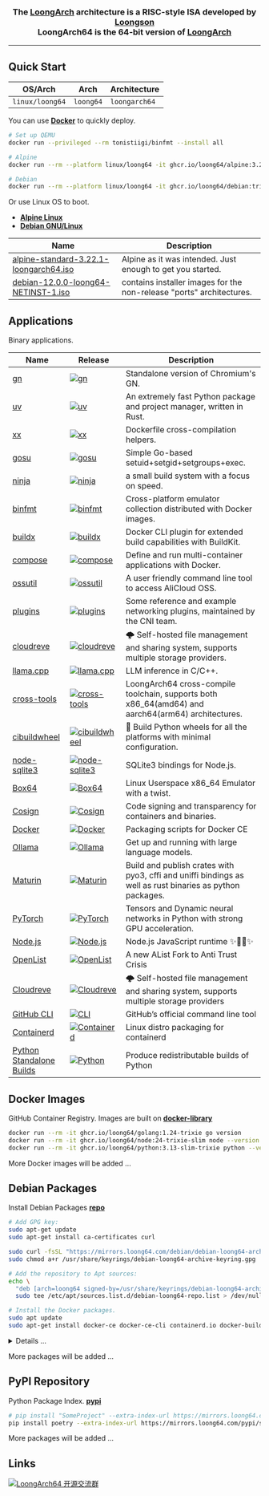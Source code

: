 <h3 align="center">The <a href="https://wiki.debian.org/LoongArch">LoongArch</a> architecture is a RISC-style ISA developed by <a href="https://www.loongson.cn/">Loongson</a> <br> LoongArch64 is the 64-bit version of <a href="https://wiki.debian.org/LoongArch">LoongArch</a></h3>

------------------------------

## Quick Start

| OS/Arch         | Arch      | Architecture   |
| --------------- | --------- | -------------- |
| `linux/loong64` | `loong64` | `loongarch64`  |

You can use **[Docker](https://docs.docker.com/get-started/get-docker/)** to quickly deploy.

```bash
# Set up QEMU
docker run --privileged --rm tonistiigi/binfmt --install all

# Alpine
docker run --rm --platform linux/loong64 -it ghcr.io/loong64/alpine:3.22 sh

# Debian
docker run --rm --platform linux/loong64 -it ghcr.io/loong64/debian:trixie-slim bash
```

Or use Linux OS to boot.

- **[Alpine Linux](https://www.alpinelinux.org/downloads/)** 
- **[Debian GNU/Linux](https://cdimage.debian.org/cdimage/ports/snapshots/2025-04-01/)** 

| Name                                                                                                                                              | Description                                                          |
| ------------------------------------------------------------------------------------------------------------------------------------------------- | -------------------------------------------------------------------- |
| [alpine-standard-3.22.1-loongarch64.iso](https://dl-cdn.alpinelinux.org/alpine/v3.22/releases/loongarch64/alpine-standard-3.22.1-loongarch64.iso) | Alpine as it was intended. Just enough to get you started.           |
| [debian-12.0.0-loong64-NETINST-1.iso](https://cdimage.debian.org/cdimage/ports/snapshots/2025-04-01/debian-12.0.0-loong64-NETINST-1.iso)          | contains installer images for the non-release "ports" architectures. |

## Applications

Binary applications.

| Name                                                                           | Release                                                                                                                                                              | Description                                                                                               |
| ------------------------------------------------------------------------------ | -------------------------------------------------------------------------------------------------------------------------------------------------------------------- | --------------------------------------------------------------------------------------------------------- |
| [gn](https://github.com/loong64/gn)                                            | <a href="https://github.com/loong64/gn"><img alt="gn" src="https://img.shields.io/github/release/loong64/gn.svg"/></a>                                               | Standalone version of Chromium's GN.                                                                      |
| [uv](https://github.com/loong64/uv)                                            | <a href="https://github.com/loong64/uv"><img alt="uv" src="https://img.shields.io/github/release/loong64/uv.svg"/></a>                                               | An extremely fast Python package and project manager, written in Rust.                                    |
| [xx](https://github.com/loong64/xx)                                            | <a href="https://github.com/loong64/xx"><img alt="xx" src="https://img.shields.io/github/release/loong64/xx.svg"/></a>                                               | Dockerfile cross-compilation helpers.                                                                     |
| [gosu](https://github.com/loong64/gosu)                                        | <a href="https://github.com/loong64/gosu"><img alt="gosu" src="https://img.shields.io/github/release/loong64/gosu.svg"/></a>                                         | Simple Go-based setuid+setgid+setgroups+exec.                                                             |
| [ninja](https://github.com/loong64/ninja)                                      | <a href="https://github.com/loong64/ninja"><img alt="ninja" src="https://img.shields.io/github/release/loong64/ninja.svg"/></a>                                      | a small build system with a focus on speed.                                                               |
| [binfmt](https://github.com/loong64/binfmt)                                    | <a href="https://github.com/loong64/binfmt"><img alt="binfmt" src="https://img.shields.io/github/release/loong64/binfmt.svg"/></a>                                   | Cross-platform emulator collection distributed with Docker images.                                        |
| [buildx](https://github.com/loong64/buildx)                                    | <a href="https://github.com/loong64/buildx"><img alt="buildx" src="https://img.shields.io/github/release/loong64/buildx.svg"/></a>                                   | Docker CLI plugin for extended build capabilities with BuildKit.                                          |
| [compose](https://github.com/loong64/compose)                                  | <a href="https://github.com/loong64/compose"><img alt="compose" src="https://img.shields.io/github/release/loong64/compose.svg"/></a>                                | Define and run multi-container applications with Docker.                                                  |
| [ossutil](https://github.com/loong64/ossutil)                                  | <a href="https://github.com/loong64/ossutil"><img alt="ossutil" src="https://img.shields.io/github/release/loong64/ossutil.svg"/></a>                                | A user friendly command line tool to access AliCloud OSS.                                                 |
| [plugins](https://github.com/loong64/plugins)                                  | <a href="https://github.com/loong64/plugins"><img alt="plugins" src="https://img.shields.io/github/release/loong64/plugins.svg"/></a>                                | Some reference and example networking plugins, maintained by the CNI team.                                |
| [cloudreve](https://github.com/loong64/cloudreve)                              | <a href="https://github.com/loong64/cloudreve"><img alt="cloudreve" src="https://img.shields.io/github/release/loong64/cloudreve.svg"/></a>                          | 🌩 Self-hosted file management and sharing system, supports multiple storage providers.                   |
| [llama.cpp](https://github.com/loong64/llama.cpp)                              | <a href="https://github.com/loong64/llama.cpp"><img alt="llama.cpp" src="https://img.shields.io/github/release/loong64/llama.cpp.svg"/></a>                          | LLM inference in C/C++.                                                                                   |
| [cross-tools](https://github.com/loong64/cross-tools)                          | <a href="https://github.com/loong64/cross-tools"><img alt="cross-tools" src="https://img.shields.io/github/release/loong64/cross-tools.svg"/></a>                    | LoongArch64 cross-compile toolchain, supports both x86_64(amd64) and aarch64(arm64) architectures.        |
| [cibuildwheel](https://github.com/loong64/cibuildwheel)                        | <a href="https://github.com/loong64/cibuildwheel"><img alt="cibuildwheel" src="https://img.shields.io/github/release/loong64/cibuildwheel.svg"/></a>                 | 🎡 Build Python wheels for all the platforms with minimal configuration.                                 |
| [node-sqlite3](https://github.com/loong64/node-sqlite3)                        | <a href="https://github.com/loong64/node-sqlite3"><img alt="node-sqlite3" src="https://img.shields.io/github/release/loong64/node-sqlite3.svg"/></a>                 | SQLite3 bindings for Node.js.                                                                             |
| [Box64](https://github.com/loong64/box64)                                      | <a href="https://github.com/loong64/box64"><img alt="Box64" src="https://img.shields.io/github/release/loong64/box64.svg"/></a>                                      | Linux Userspace x86_64 Emulator with a twist.                                                             |
| [Cosign](https://github.com/loong64/cosign)                                    | <a href="https://github.com/loong64/cosign"><img alt="Cosign" src="https://img.shields.io/github/release/loong64/cosign.svg"/></a>                                   | Code signing and transparency for containers and binaries.                                                |
| [Docker](https://github.com/loong64/docker-ce-packaging/releases)              | <a href="https://github.com/loong64/docker-ce-packaging"><img alt="Docker" src="https://img.shields.io/github/release/loong64/docker-ce-packaging.svg"/></a>         | Packaging scripts for Docker CE                                                                           |
| [Ollama](https://github.com/loong64/ollama)                                    | <a href="https://github.com/loong64/ollama"><img alt="Ollama" src="https://img.shields.io/github/release/loong64/ollama.svg"/></a>                                   | Get up and running with large language models.                                                            |
| [Maturin](https://github.com/loong64/maturin)                                  | <a href="https://github.com/loong64/maturin"><img alt="Maturin" src="https://img.shields.io/github/release/loong64/maturin.svg"/></a>                                | Build and publish crates with pyo3, cffi and uniffi bindings as well as rust binaries as python packages. |
| [PyTorch](https://github.com/loong64/pytorch)                                  | <a href="https://github.com/loong64/pytorch"><img alt="PyTorch" src="https://img.shields.io/github/release/loong64/pytorch.svg"/></a>                                | Tensors and Dynamic neural networks in Python with strong GPU acceleration.                               |
| [Node.js](https://github.com/loong64/node/releases)                            | <a href="https://github.com/loong64/node/releases"><img alt="Node.js" src="https://img.shields.io/github/release/loong64/node.svg"/></a>                             | Node.js JavaScript runtime ✨🐢🚀✨                                                                     |
| [OpenList](https://github.com/loong64/OpenList)                                | <a href="https://github.com/loong64/OpenList/releases"><img alt="OpenList" src="https://img.shields.io/github/release/loong64/OpenList.svg"/></a>                    | A new AList Fork to Anti Trust Crisis                                                                     |
| [Cloudreve](https://github.com/loong64/Cloudreve/releases)                     | <a href="https://github.com/loong64/Cloudreve/releases"><img alt="Cloudreve" src="https://img.shields.io/github/release/loong64/Cloudreve.svg"/></a>                 | 🌩 Self-hosted file management and sharing system, supports multiple storage providers                    |
| [GitHub CLI](https://github.com/loong64/cli)                                   | <a href="https://github.com/loong64/cli"><img alt="CLI" src="https://img.shields.io/github/release/loong64/cli.svg"/></a>                                            | GitHub’s official command line tool                                                                       |
| [Containerd](https://github.com/loong64/containerd-packaging/releases)         | <a href="https://github.com/loong64/containerd-packaging"><img alt="Containerd" src="https://img.shields.io/github/release/loong64/containerd-packaging.svg"/></a>   | Linux distro packaging for containerd                                                                     |
| [Python Standalone Builds](https://github.com/loong64/python-build-standalone) | <a href="https://github.com/loong64/python-build-standalone"><img alt="Python" src="https://img.shields.io/github/release/loong64/python-build-standalone.svg"/></a> | Produce redistributable builds of Python                                                                  |

## Docker Images

GitHub Container Registry. Images are built on **[docker-library](https://github.com/loong64/docker-library)**

```sh
docker run --rm -it ghcr.io/loong64/golang:1.24-trixie go version
docker run --rm -it ghcr.io/loong64/node:24-trixie-slim node --version
docker run --rm -it ghcr.io/loong64/python:3.13-slim-trixie python --version
```

More Docker images will be added ...

## Debian Packages

Install Debian Packages **[repo](https://github.com/loong64/repo)**

```sh
# Add GPG key:
sudo apt-get update
sudo apt-get install ca-certificates curl

sudo curl -fsSL "https://mirrors.loong64.com/debian/debian-loong64-archive-keyring.gpg" -o /usr/share/keyrings/debian-loong64-archive-keyring.gpg
sudo chmod a+r /usr/share/keyrings/debian-loong64-archive-keyring.gpg

# Add the repository to Apt sources:
echo \
  "deb [arch=loong64 signed-by=/usr/share/keyrings/debian-loong64-archive-keyring.gpg] https://mirrors.loong64.com/debian trixie main" | \
  sudo tee /etc/apt/sources.list.d/debian-loong64-repo.list > /dev/null

# Install the Docker packages.
sudo apt update
sudo apt-get install docker-ce docker-ce-cli containerd.io docker-buildx-plugin docker-compose-plugin
```

<details>

<summary>Details ...</summary>

----
Package List

- https://mirrors.loong64.com/debian
- https://loong64.github.io/repo/debian

| Package Name              | Install Command                                     | Description                                    |
| ------------------------- | --------------------------------------------------- | ---------------------------------------------- |
| gh                        | `sudo apt install gh`                               | GitHub's official command line tool            |
| latx                      | `sudo apt install latx-i386 latx-amd64 latx-common` | Loongson Architecture Translator for x86       |
| box64                     | `sudo apt install box64`                            | Linux Userspace x86_64 Emulator with a twist.  |
| containerd.io             | `sudo apt install containerd.io`                    | An open and reliable container runtime         |
| docker-buildx-plugin      | `sudo apt install docker-buildx-plugin`             | Docker Buildx CLI plugin                       |
| docker-ce                 | `sudo apt install docker-ce`                        | Docker Engine                                  |
| docker-ce-cli             | `sudo apt install docker-ce-cli`                    | Docker CLI                                     |
| docker-ce-rootless-extras | `sudo apt install docker-ce-rootless-extras`        | Rootless support for Docker                    |
| docker-compose-plugin     | `sudo apt install docker-compose-plugin`            | Docker Compose (V2) plugin for the Docker CLI  |

</details>

More packages will be added ...

## PyPI Repository

Python Package Index. **[pypi](https://github.com/loong64/pypi)**

```sh
# pip install "SomeProject" --extra-index-url https://mirrors.loong64.com/pypi/simple
pip install poetry --extra-index-url https://mirrors.loong64.com/pypi/simple
```

More packages will be added ...

## Links

<a target="_blank" href="https://qm.qq.com/cgi-bin/qm/qr?k=XZj-dzRYq2BTQ_SulR3VHZ0dLO1XI7ek&jump_from=webapi&authKey=+DqUmM7wBsAOTWNI6+zu0ZCyIgav4WUu4evgRJAqvakDOr9iB4paFolaE0fWDiq2"><img border="0" src="https://pub.idqqimg.com/wpa/images/group.png" alt="LoongArch64 开源交流群" title="LoongArch64 开源交流群"></a>